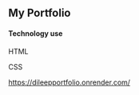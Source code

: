 <h2>My Portfolio</h2>

<h4>Technology use</h4>
<p>HTML</p>
<p>CSS</p>

https://dileepportfolio.onrender.com/
